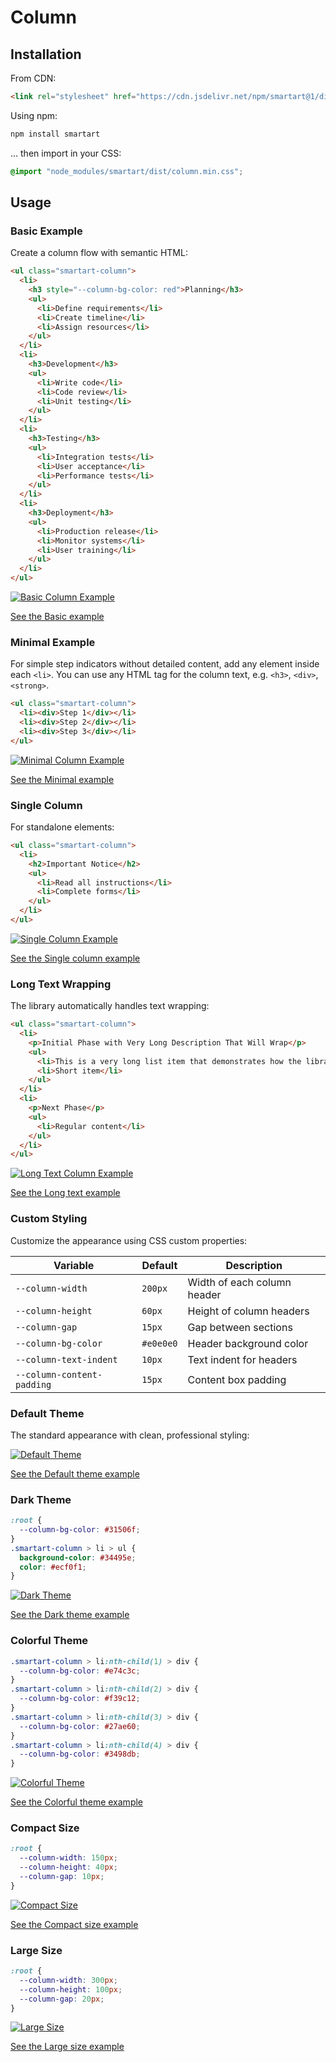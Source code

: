 # Column

## Installation

From CDN:

```html
<link rel="stylesheet" href="https://cdn.jsdelivr.net/npm/smartart@1/dist/column.min.css" />
```

Using npm:

```bash
npm install smartart
```

... then import in your CSS:

```css
@import "node_modules/smartart/dist/column.min.css";
```

## Usage

### Basic Example

Create a column flow with semantic HTML:

```html
<ul class="smartart-column">
  <li>
    <h3 style="--column-bg-color: red">Planning</h3>
    <ul>
      <li>Define requirements</li>
      <li>Create timeline</li>
      <li>Assign resources</li>
    </ul>
  </li>
  <li>
    <h3>Development</h3>
    <ul>
      <li>Write code</li>
      <li>Code review</li>
      <li>Unit testing</li>
    </ul>
  </li>
  <li>
    <h3>Testing</h3>
    <ul>
      <li>Integration tests</li>
      <li>User acceptance</li>
      <li>Performance tests</li>
    </ul>
  </li>
  <li>
    <h3>Deployment</h3>
    <ul>
      <li>Production release</li>
      <li>Monitor systems</li>
      <li>User training</li>
    </ul>
  </li>
</ul>
```

[![Basic Column Example](https://raw.githubusercontent.com/sanand0/smartart/main/docs/column-basic.webp)](docs/column-basic.html ":include height=300px")

[See the Basic example](docs/column-basic.html ":ignore")

### Minimal Example

For simple step indicators without detailed content, add any element inside each `<li>`. You can use any HTML tag for the column text, e.g. `<h3>`, `<div>`, `<strong>`.

```html
<ul class="smartart-column">
  <li><div>Step 1</div></li>
  <li><div>Step 2</div></li>
  <li><div>Step 3</div></li>
</ul>
```

[![Minimal Column Example](https://raw.githubusercontent.com/sanand0/smartart/main/docs/column-minimal.webp)](docs/column-minimal.html ":include height=200px")

[See the Minimal example](docs/column-minimal.html ":ignore")

### Single Column

For standalone elements:

```html
<ul class="smartart-column">
  <li>
    <h2>Important Notice</h2>
    <ul>
      <li>Read all instructions</li>
      <li>Complete forms</li>
    </ul>
  </li>
</ul>
```

[![Single Column Example](https://raw.githubusercontent.com/sanand0/smartart/main/docs/column-single.webp)](docs/column-single.html ":include height=200px")

[See the Single column example](docs/column-single.html ":ignore")

### Long Text Wrapping

The library automatically handles text wrapping:

```html
<ul class="smartart-column">
  <li>
    <p>Initial Phase with Very Long Description That Will Wrap</p>
    <ul>
      <li>This is a very long list item that demonstrates how the library handles text wrapping automatically</li>
      <li>Short item</li>
    </ul>
  </li>
  <li>
    <p>Next Phase</p>
    <ul>
      <li>Regular content</li>
    </ul>
  </li>
</ul>
```

[![Long Text Column Example](https://raw.githubusercontent.com/sanand0/smartart/main/docs/column-long-text.webp)](docs/column-long-text.html ":include height=250px")

[See the Long text example](docs/column-long-text.html ":ignore")

### Custom Styling

Customize the appearance using CSS custom properties:

| Variable                   | Default   | Description                 |
| -------------------------- | --------- | --------------------------- |
| `--column-width`           | `200px`   | Width of each column header |
| `--column-height`          | `60px`    | Height of column headers    |
| `--column-gap`             | `15px`    | Gap between sections        |
| `--column-bg-color`        | `#e0e0e0` | Header background color     |
| `--column-text-indent`     | `10px`    | Text indent for headers     |
| `--column-content-padding` | `15px`    | Content box padding         |

### Default Theme

The standard appearance with clean, professional styling:

[![Default Theme](https://raw.githubusercontent.com/sanand0/smartart/main/docs/column-default.webp)](docs/column-default.html ":include height=300px")

[See the Default theme example](docs/column-default.html ":ignore")

### Dark Theme

```css
:root {
  --column-bg-color: #31506f;
}
.smartart-column > li > ul {
  background-color: #34495e;
  color: #ecf0f1;
}
```

[![Dark Theme](https://raw.githubusercontent.com/sanand0/smartart/main/docs/column-dark-theme.webp)](docs/column-dark-theme.html ":include height=300px")

[See the Dark theme example](docs/column-dark-theme.html ":ignore")

### Colorful Theme

```css
.smartart-column > li:nth-child(1) > div {
  --column-bg-color: #e74c3c;
}
.smartart-column > li:nth-child(2) > div {
  --column-bg-color: #f39c12;
}
.smartart-column > li:nth-child(3) > div {
  --column-bg-color: #27ae60;
}
.smartart-column > li:nth-child(4) > div {
  --column-bg-color: #3498db;
}
```

[![Colorful Theme](https://raw.githubusercontent.com/sanand0/smartart/main/docs/column-colorful.webp)](docs/column-colorful.html ":include height=300px")

[See the Colorful theme example](docs/column-colorful.html ":ignore")

### Compact Size

```css
:root {
  --column-width: 150px;
  --column-height: 40px;
  --column-gap: 10px;
}
```

[![Compact Size](https://raw.githubusercontent.com/sanand0/smartart/main/docs/column-compact.webp)](docs/column-compact.html ":include height=250px")

[See the Compact size example](docs/column-compact.html ":ignore")

### Large Size

```css
:root {
  --column-width: 300px;
  --column-height: 100px;
  --column-gap: 20px;
}
```

[![Large Size](https://raw.githubusercontent.com/sanand0/smartart/main/docs/column-large.webp)](docs/column-large.html ":include height=400px")

[See the Large size example](docs/column-large.html ":ignore")
